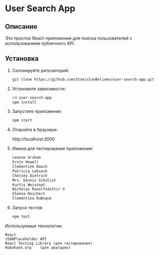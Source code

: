 # User Search App

## Описание

Это простое React-приложение для поиска пользователей с использованием публичного API.

## Установка

1. Склонируйте репозиторий:

   ```bash
   git clone https://github.com/StanislavBeliaev/user-search-app.git

2. Установите зависимости:
    
    ```bash
    cd user-search-app
    npm install

3. Запустите приложение:

    ```bash
    npm start

4. Откройте в браузере:

    http://localhost:3000

5. Имена для тестирования приложения:

    ```bash
    Leanne Graham
    Ervin Howell
    Clementine Bauch
    Patricia Lebsack
    Chelsey Dietrich
    Mrs. Dennis Schulist
    Kurtis Weissnat
    Nicholas Runolfsdottir V
    Glenna Reichert
    Clementina DuBuque

6. Запуск тестов:

    ```bash
    npm test

Используемые технологии:

    React
    JSONPlaceholder API
    React Testing Library (для тестирования)
    Robohash.org    (для аватарок)